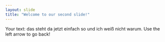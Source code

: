 ```yaml
---
layout: slide
title: "Welcome to our second slide!"
---
```

Your text: das steht da jetzt einfach so und ich weiß nicht warum.
Use the left arrow to go back!
